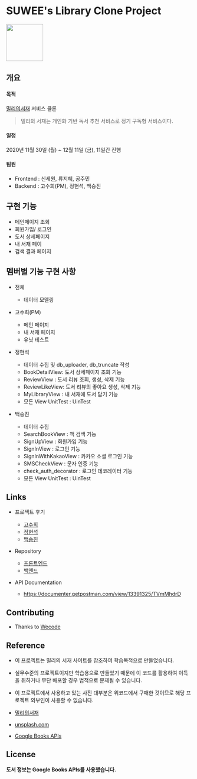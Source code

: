 # SUWEE's Library Clone Project

<img src="https://trello-attachments.s3.amazonaws.com/5fc465951dfcce1dc3a95814/5fc48e535151e366256bb3ef/14fd0811cb2d556ca69cc0bc8aafded7/logo_black.png" height="100"/>

## 개요

#### 목적
[밀리의서재](https://www.millie.co.kr//) 서비스 클론
> 밀리의 서재는 개인화 기반 독서 추천 서비스로 정기 구독형 서비스이다.

#### 일정
2020년 11월 30일 (월) ~ 12월 11일 (금), 11일간 진행

#### 팀원

- Frontend : 신세원, 류지혜, 공주민
- Backend : 고수희(PM), 정현석, 백승진

## 구현 기능

- 메인페이지 조회
- 회원가입/  로그인 
- 도서 상세페이지
- 내 서재 페이
- 검색 결과 페이지

## 멤버별 기능 구현 사항

- 전체
    - 데이터 모델링

- 고수희(PM)
    - 메인 페이지
    - 내 서재 페이지
    - 유닛 테스트
    
- 정현석
    - 데이터 수집 및 db_uploader, db_truncate 작성
    - BookDetailView: 도서 상세페이지 조회 기능
    - ReviewView : 도서 리뷰 조회, 생성, 삭제 기능
    - ReviewLikeView: 도서 리뷰의 좋아요 생성, 삭제 기능
    - MyLibraryView : 내 서재에 도서 담기 기능 
    - 모든 View UnitTest : UinTest
    
- 백승진
    - 데이터 수집
    - SearchBookView : 책 검색 기능
    - SignUpView : 회원가입 기능
    - SignInView : 로그인 기능
    - SignInWithKakaoView : 카카오 소셜 로그인 기능
    - SMSCheckView : 문자 인증 기능
    - check_auth_decorator : 로그인 데코레이터 기능
    - 모든 View UnitTest : UinTest

## Links

- 프로젝트 후기
  - [고수희](https://velog.io/@burgundy/Project-Suwees-Library-%ED%9B%84%EA%B8%B0)
  - [정현석](https://velog.io/@cs982607/2%EC%B0%A8-%ED%94%84%EB%A1%9C%EC%A0%9D%ED%8A%B8-%ED%9B%84%EA%B8%B0)
  - [백승진](https://velog.io/@jinybear/2%EC%B0%A8-project-%ED%9B%84%EA%B8%B0-Suwee%EC%9D%98-%EC%84%9C%EC%9E%AC)

- Repository
  - [프론트엔드](https://github.com/wecode-bootcamp-korea/14-2nd-SUWEE-frontend)
  - [백엔드](https://github.com/wecode-bootcamp-korea/14-2nd-SUWEE-backend)
  
- API Documentation
  - https://documenter.getpostman.com/view/13391325/TVmMhdrD
 
## Contributing

- Thanks to [Wecode](https://wecode.co.kr/)

## Reference

- 이 프로젝트는 밀리의 서재 사이트를 참조하여 학습목적으로 만들었습니다.
- 실무수준의 프로젝트이지만 학습용으로 만들었기 때문에 이 코드를 활용하여 이득을 취하거나 무단 배포할 경우 법적으로 문제될 수 있습니다.
- 이 프로젝트에서 사용하고 있는 사진 대부분은 위코드에서 구매한 것이므로 해당 프로젝트 외부인이 사용할 수 없습니다.

- [밀리의서재](https://www.millie.co.kr/)
- [unsplash.com](https://unsplash.com/)
- [Google Books APIs](https://developers.google.com/books)

## License

**도서 정보는 Google Books APIs를 사용했습니다.**

